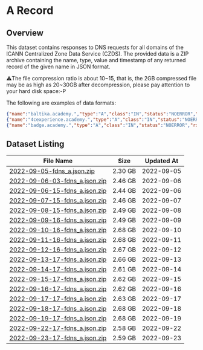 # A Record

## Overview

This dataset contains responses to DNS requests for all domains of the ICANN Centralized Zone Data Service (CZDS). The provided data is a ZIP archive containing the name, type, value and timestamp of any returned record of the given name in JSON format.

⚠️The file compression ratio is about 10~15, that is, the 2GB compressed file may be as high as 20~30GB after decompression, please pay attention to your hard disk space:-P

The following are examples of data formats:

```json
{"name":"baltika.academy.","type":"A","class":"IN","status":"NOERROR","rx_ts":1663752661648122312,"data":{"answers":[{"ttl":600,"type":"A","class":"IN","name":"baltika.academy.","data":"5.22.145.121"},{"ttl":600,"type":"A","class":"IN","name":"baltika.academy.","data":"5.22.145.16"}]},"flags":["rd","ra"],"resolver":"8.8.8.8:53"}
{"name":"4cexperience.academy.","type":"A","class":"IN","status":"NOERROR","rx_ts":1663752661648168475,"data":{"authorities":[{"ttl":900,"type":"SOA","class":"IN","name":"4cexperience.academy.","data":"ns-335.awsdns-41.com. awsdns-hostmaster.amazon.com. 1 7200 900 1209600 86400"}]},"flags":["rd","ra"],"resolver":"168.95.1.1:53"}
{"name":"badge.academy.","type":"A","class":"IN","status":"NOERROR","rx_ts":1663752661648597452,"data":{"answers":[{"ttl":3600,"type":"A","class":"IN","name":"badge.academy.","data":"185.230.63.171"},{"ttl":3600,"type":"A","class":"IN","name":"badge.academy.","data":"185.230.63.107"},{"ttl":3600,"type":"A","class":"IN","name":"badge.academy.","data":"185.230.63.186"}],"authorities":[{"ttl":3600,"type":"NS","class":"IN","name":"badge.academy.","data":"ns13.wixdns.net."},{"ttl":3600,"type":"NS","class":"IN","name":"badge.academy.","data":"ns12.wixdns.net."}],"additionals":[{"ttl":168160,"type":"A","class":"IN","name":"ns12.wixdns.net.","data":"216.239.36.101"},{"ttl":168160,"type":"A","class":"IN","name":"ns13.wixdns.net.","data":"216.239.38.101"}]},"flags":["rd","ra"],"resolver":"202.180.160.1:53"}
```



## Dataset Listing

| File Name                                                    | Size    | Updated At |
| ------------------------------------------------------------ | ------- | ---------- |
| [2022-09-05-fdns_a.json.zip](https://fdns.sgp1.vultrobjects.com/2022-09-05-fdns_a.json.zip) | 2.30 GB | 2022-09-05 |
| [2022-09-06-03-fdns_a.json.zip](https://fdns.sgp1.vultrobjects.com/2022-09-06-03-fdns_a.json.zip) | 2.46 GB | 2022-09-06 |
| [2022-09-06-15-fdns_a.json.zip](https://fdns.sgp1.vultrobjects.com/2022-09-06-15-fdns_a.json.zip) | 2.44 GB | 2022-09-06 |
| [2022-09-07-15-fdns_a.json.zip](https://fdns.sgp1.vultrobjects.com/2022-09-07-15-fdns_a.json.zip) | 2.46 GB | 2022-09-07 |
| [2022-09-08-15-fdns_a.json.zip](https://fdns.sgp1.vultrobjects.com/2022-09-08-15-fdns_a.json.zip) | 2.49 GB | 2022-09-08 |
| [2022-09-09-16-fdns_a.json.zip](https://fdns.sgp1.vultrobjects.com/2022-09-09-16-fdns_a.json.zip) | 2.49 GB | 2022-09-09 |
| [2022-09-10-16-fdns_a.json.zip](https://fdns.sgp1.vultrobjects.com/2022-09-10-16-fdns_a.json.zip) | 2.68 GB | 2022-09-10 |
| [2022-09-11-16-fdns_a.json.zip](https://fdns.sgp1.vultrobjects.com/2022-09-11-16-fdns_a.json.zip) | 2.68 GB | 2022-09-11 |
| [2022-09-12-16-fdns_a.json.zip](https://fdns.sgp1.vultrobjects.com/2022-09-12-16-fdns_a.json.zip) | 2.67 GB | 2022-09-12 |
| [2022-09-13-17-fdns_a.json.zip](https://fdns.sgp1.vultrobjects.com/2022-09-13-17-fdns_a.json.zip) | 2.66 GB | 2022-09-13 |
| [2022-09-14-17-fdns_a.json.zip](https://fdns.sgp1.vultrobjects.com/2022-09-14-17-fdns_a.json.zip) | 2.61 GB | 2022-09-14 |
| [2022-09-15-17-fdns_a.json.zip](https://fdns.sgp1.vultrobjects.com/2022-09-15-17-fdns_a.json.zip) | 2.62 GB | 2022-09-15 |
| [2022-09-16-17-fdns_a.json.zip](https://fdns.sgp1.vultrobjects.com/2022-09-16-17-fdns_a.json.zip) | 2.62 GB | 2022-09-16 |
| [2022-09-17-17-fdns_a.json.zip](https://fdns.sgp1.vultrobjects.com/2022-09-17-17-fdns_a.json.zip) | 2.63 GB | 2022-09-17 |
| [2022-09-18-17-fdns_a.json.zip](https://fdns.sgp1.vultrobjects.com/2022-09-18-17-fdns_a.json.zip) | 2.68 GB | 2022-09-18 |
| [2022-09-19-17-fdns_a.json.zip](https://fdns.sgp1.vultrobjects.com/2022-09-19-17-fdns_a.json.zip) | 2.68 GB | 2022-09-19 |
| [2022-09-22-17-fdns_a.json.zip](https://fdns.sgp1.vultrobjects.com/2022-09-22-17-fdns_a.json.zip) | 2.58 GB | 2022-09-22 |
| [2022-09-23-17-fdns_a.json.zip](https://fdns.sgp1.vultrobjects.com/2022-09-23-17-fdns_a.json.zip) | 2.59 GB | 2022-09-23 |

